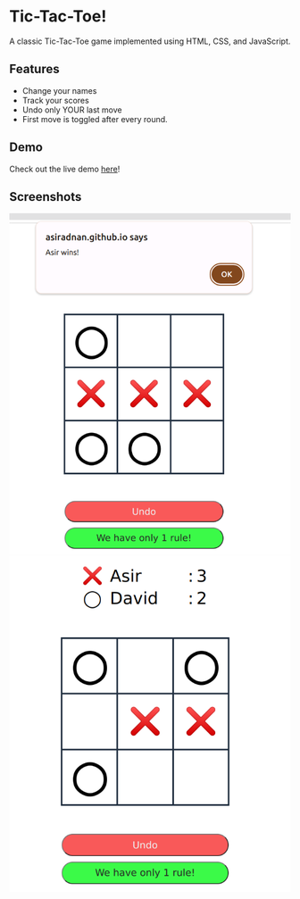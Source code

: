 
# Tic-Tac-Toe!

A classic Tic-Tac-Toe game implemented using HTML, CSS, and JavaScript. 


## Features

- Change your names
- Track your scores
- Undo only YOUR last move
- First move is toggled after every round. 


## Demo

Check out the live demo [here](https://asiradnan.github.io/Tic-Tac-Toe/)!




## Screenshots


![Gameplay Screenshot](./Screenshots/snap1.png)\
![Gameplay Screenshot](./Screenshots/snap2.png)
